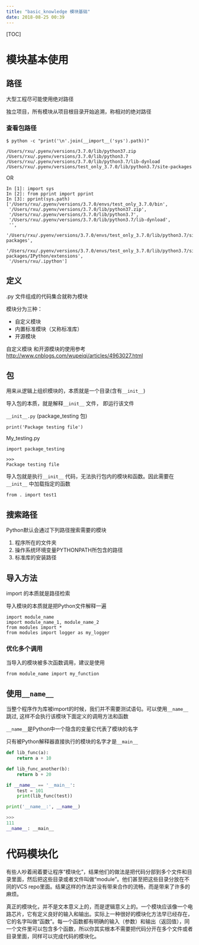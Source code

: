 ```yaml
---
title: "basic_knowledge 模块基础"
date: 2018-08-25 00:39
---
```


[TOC]

# 模块基本使用



## 路径

大型工程尽可能使用绝对路径

独立项目，所有模块从项目根目录开始追溯，称相对的绝对路径



### 查看包路径

```
$ python -c "print('\n'.join(__import__('sys').path))" 

/Users/rxu/.pyenv/versions/3.7.0/lib/python37.zip
/Users/rxu/.pyenv/versions/3.7.0/lib/python3.7
/Users/rxu/.pyenv/versions/3.7.0/lib/python3.7/lib-dynload
/Users/rxu/.pyenv/versions/test_only_3.7.0/lib/python3.7/site-packages
```

OR

```
In [1]: import sys                                                                                                                                                                   
In [2]: from pprint import pprint                                                                                                                                                    
In [3]: pprint(sys.path)                                                                                                                                                             ['/Users/rxu/.pyenv/versions/3.7.0/envs/test_only_3.7.0/bin',
 '/Users/rxu/.pyenv/versions/3.7.0/lib/python37.zip',
 '/Users/rxu/.pyenv/versions/3.7.0/lib/python3.7',
 '/Users/rxu/.pyenv/versions/3.7.0/lib/python3.7/lib-dynload',
 '',
 '/Users/rxu/.pyenv/versions/3.7.0/envs/test_only_3.7.0/lib/python3.7/site-packages',
 '/Users/rxu/.pyenv/versions/3.7.0/envs/test_only_3.7.0/lib/python3.7/site-packages/IPython/extensions',
 '/Users/rxu/.ipython']
```



## 定义

 .py 文件组成的代码集合就称为模块

模块分为三种：

- 自定义模块
- 内置标准模块（又称标准库）
- 开源模块

自定义模块 和开源模块的使用参考 http://www.cnblogs.com/wupeiqi/articles/4963027.html

## 包

用来从逻辑上组织模块的，本质就是一个目录(含有`__init__`)

导入包的本质，就是解释`__init__` 文件， 即运行该文件

`__init__.py` (package_testing 包)

```
print('Package testing file')
```

My_testing.py

```
import package_testing

>>>
Package testing file
```

导入包就是执行`__init__` 代码，无法执行包内的模块和函数。因此需要在`__init__` 中加载指定的函数

```
from . import test1
```

## 搜索路径

Python默认会通过下列路径搜索需要的模块

1. 程序所在的文件夹
2. 操作系统环境变量PYTHONPATH所包含的路径
3. 标准库的安装路径

## 导入方法

import 的本质就是路径检索

导入模块的本质就是把Python文件解释一遍

```
import module_name
import module_name_1, module_name_2
from modules import *
from modules import logger as my_logger
```

### 优化多个调用

当导入的模块被多次函数调用，建议是使用

```
from module_name import my_function
```

## 使用`__name__`

当整个程序作为库被import的时候，我们并不需要测试语句。可以使用`__name__`跳过, 这样不会执行该模块下面定义的调用方法和函数

`__name__`是Python中一个隐含的变量它代表了模块的名字

只有被Python解释器直接执行的模块的名字才是`__main__`

```python
def lib_func(a):
    return a + 10

def lib_func_another(b):
    return b + 20

if __name__ == '__main__':
    test = 101
    print(lib_func(test))

print('__name__:', __name__)

>>>
111
__name__: __main__
```



# 代码模块化

有些人吵着闹着要让程序“模块化”，结果他们的做法是把代码分部到多个文件和目录里面，然后把这些目录或者文件叫做“module”。他们甚至把这些目录分放在不同的VCS repo里面。结果这样的作法并没有带来合作的流畅，而是带来了许多的麻烦。

真正的模块化，并不是文本意义上的，而是逻辑意义上的。一个模块应该像一个电路芯片，它有定义良好的输入和输出。实际上一种很好的模块化方法早已经存在，它的名字叫做“函数”。每一个函数都有明确的输入（参数）和输出（返回值），同一个文件里可以包含多个函数，所以你其实根本不需要把代码分开在多个文件或者目录里面，同样可以完成代码的模块化。







